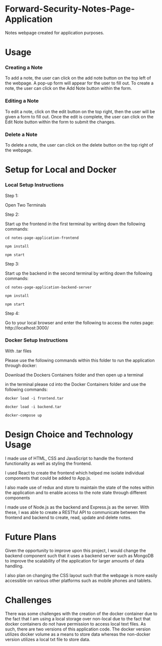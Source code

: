 # Forward-Security-Notes-Page-Application

Notes webpage created for application purposes. 

# Usage

### Creating a Note
To add a note, the user can click on the add note button on the top left of the webpage. A pop-up form will appear for the user to fill out. To create a note, the user can click on the Add Note button within the form.

### Editing a Note
To edit a note, click on the edit button on the top right, then the user will be given a form to fill out. Once the edit is complete, the user can click on the Edit Note button within the form to submit the changes.

### Delete a Note
To delete a note, the user can click on the delete button on the top right of the webpage.

# Setup for Local and Docker

### Local Setup Instructions

Step 1:

Open Two Terminals

Step 2: 

Start up the frontend in the first terminal by writing down the following commands:

`cd notes-page-application-frontend`

`npm install`

`npm start`

Step 3:

Start up the backend in the second terminal by writing down the following commands:

`cd notes-page-application-backend-server`

`npm install`

`npm start`

Step 4: 

Go to your local browser and enter the following to access the notes page: http://localhost:3000/

### Docker Setup Instructions

With .tar files

Please use the following commands within this folder to run the application through docker:

Download the Dockers Containers folder and then open up a terminal

in the terminal please cd into the Docker Containers folder and use the following commands:

`docker load -i frontend.tar`

`docker load -i backend.tar`

`docker-compose up`


# Design Choice and Technology Usage
I made use of HTML, CSS and JavaScript to handle the frontend functionality as well as styling the frontend.

I used React to create the frontend which helped me isolate individual components that could be added to App.js. 

I also made use of redux and store to maintain the state of the notes within the application and to enable access to the note state through different components

I made use of Node.js as the backend and Express.js as the server. With these, I was able to create a RESTful API to communicate between the frontend and backend to create, read, update and delete notes. 

# Future Plans

Given the opportunity to improve upon this project, I would change the backend component such that it uses a backend server such as MongoDB to improve the scalability of the application for larger amounts of data handling. 

I also plan on changing the CSS layout such that the webpage is more easily accessible on various other platforms such as mobile phones and tablets.

# Challenges
There was some challenges with the creation of the docker container due to the fact that I am using a local storage over non-local due to the fact that docker containers do not have permission to access local text files. As such, there are two versions of this application code. The docker version utilizes docker volume as a means to store data whereas the non-docker version utilizes a local txt file to store data.